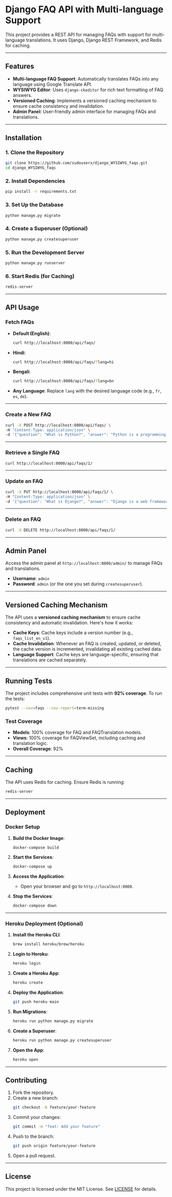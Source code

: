 # Django FAQ API with Multi-language Support

This project provides a REST API for managing FAQs with support for multi-language translations. It uses Django, Django REST Framework, and Redis for caching.

---

## Features

- **Multi-language FAQ Support**: Automatically translates FAQs into any language using Google Translate API.
- **WYSIWYG Editor**: Uses `django-ckeditor` for rich text formatting of FAQ answers.
- **Versioned Caching**: Implements a versioned caching mechanism to ensure cache consistency and invalidation.
- **Admin Panel**: User-friendly admin interface for managing FAQs and translations.

---

## Installation

### **1. Clone the Repository**
```bash
git clone https://github.com/sudouserx/django_WYSIWYG_faqs.git
cd django_WYSIWYG_faqs
```

### **2. Install Dependencies**
```bash
pip install -r requirements.txt
```

### **3. Set Up the Database**
```bash
python manage.py migrate
```

### **4. Create a Superuser (Optional)**
```bash
python manage.py createsuperuser
```

### **5. Run the Development Server**
```bash
python manage.py runserver
```

### **6. Start Redis (for Caching)**
```bash
redis-server
```

---

## API Usage

### **Fetch FAQs**
- **Default (English)**:
  ```bash
  curl http://localhost:8000/api/faqs/
  ```

- **Hindi**:
  ```bash
  curl http://localhost:8000/api/faqs/?lang=hi
  ```

- **Bengali**:
  ```bash
  curl http://localhost:8000/api/faqs/?lang=bn
  ```

- **Any Language**:
  Replace `lang` with the desired language code (e.g., `fr`, `es`, `de`).

---

### **Create a New FAQ**
```bash
curl -X POST http://localhost:8000/api/faqs/ \
-H "Content-Type: application/json" \
-d '{"question": "What is Python?", "answer": "Python is a programming language."}'
```

---

### **Retrieve a Single FAQ**
```bash
curl http://localhost:8000/api/faqs/1/
```

---

### **Update an FAQ**
```bash
curl -X PUT http://localhost:8000/api/faqs/1/ \
-H "Content-Type: application/json" \
-d '{"question": "What is Django?", "answer": "Django is a web framework."}'
```

---

### **Delete an FAQ**
```bash
curl -X DELETE http://localhost:8000/api/faqs/1/
```

---

## Admin Panel

Access the admin panel at `http://localhost:8000/admin/` to manage FAQs and translations.

- **Username**: `admin`
- **Password**: `admin` (or the one you set during `createsuperuser`).

---

## Versioned Caching Mechanism

The API uses a **versioned caching mechanism** to ensure cache consistency and automatic invalidation. Here's how it works:

- **Cache Keys**: Cache keys include a version number (e.g., `faqs_list_en_v1`).
- **Cache Invalidation**: Whenever an FAQ is created, updated, or deleted, the cache version is incremented, invalidating all existing cached data.
- **Language Support**: Cache keys are language-specific, ensuring that translations are cached separately.

---

## Running Tests

The project includes comprehensive unit tests with **92% coverage**. To run the tests:

```bash
pytest --cov=faqs --cov-report=term-missing
```

### **Test Coverage**
- **Models**: 100% coverage for FAQ and FAQTranslation models.
- **Views**: 100% coverage for FAQViewSet, including caching and translation logic.
- **Overall Coverage**: 92%

---

## Caching

The API uses Redis for caching. Ensure Redis is running:
```bash
redis-server
```

---

## Deployment

### **Docker Setup**

1. **Build the Docker Image**:
   ```bash
   docker-compose build
   ```

2. **Start the Services**:
   ```bash
   docker-compose up
   ```

3. **Access the Application**:
   - Open your browser and go to `http://localhost:8000`.

4. **Stop the Services**:
   ```bash
   docker-compose down
   ```

---

### **Heroku Deployment (Optional)**

1. **Install the Heroku CLI**:
   ```bash
   brew install heroku/brew/heroku
   ```

2. **Login to Heroku**:
   ```bash
   heroku login
   ```

3. **Create a Heroku App**:
   ```bash
   heroku create
   ```

4. **Deploy the Application**:
   ```bash
   git push heroku main
   ```

5. **Run Migrations**:
   ```bash
   heroku run python manage.py migrate
   ```

6. **Create a Superuser**:
   ```bash
   heroku run python manage.py createsuperuser
   ```

7. **Open the App**:
   ```bash
   heroku open
   ```

---

## Contributing

1. Fork the repository.
2. Create a new branch:
   ```bash
   git checkout -b feature/your-feature
   ```
3. Commit your changes:
   ```bash
   git commit -m "feat: Add your feature"
   ```
4. Push to the branch:
   ```bash
   git push origin feature/your-feature
   ```
5. Open a pull request.

---

## License

This project is licensed under the MIT License. See [LICENSE](LICENSE) for details.